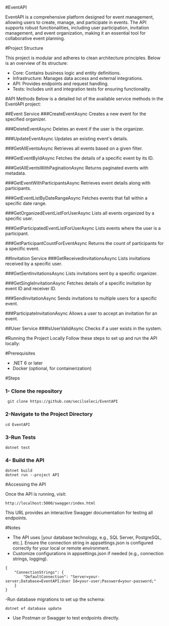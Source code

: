 #EventAPI

EventAPI is a comprehensive platform designed for event management, allowing users to create, manage, and participate in events. The API supports robust functionalities, including user participation, invitation management, and event organization, making it an essential tool for collaborative event planning.

#Project Structure

This project is modular and adheres to clean architecture principles. Below is an overview of its structure:
- Core: Contains business logic and entity definitions.
- Infrastructure: Manages data access and external integrations.
- API: Provides endpoints and request handling.
- Tests: Includes unit and integration tests for ensuring functionality.

#API Methods
Below is a detailed list of the available service methods in the EventAPI project:

##Event Service
###CreateEventAsync
Creates a new event for the specified organizer.

###DeleteEventAsync
Deletes an event if the user is the organizer.

###UpdateEventAsync
Updates an existing event's details.

###GetAllEventsAsync
Retrieves all events based on a given filter.

###GetEventByIdAsync
Fetches the details of a specific event by its ID.

###GetAllEventsWithPaginationAsync
Returns paginated events with metadata.

###GetEventWithParticipantsAsync
Retrieves event details along with participants.

###GetEventListByDateRangeAsync
Fetches events that fall within a specific date range.

###GetOrganizedEventListForUserAsync
Lists all events organized by a specific user.

###GetParticipatedEventListForUserAsync
Lists events where the user is a participant.

###GetParticipantCountForEventAsync
Returns the count of participants for a specific event.

##Invitation Service
###GetReceivedInvitationsAsync
Lists invitations received by a specific user.

###GetSentInvitationsAsync
Lists invitations sent by a specific organizer.

###GetSingleInvitationAsync
Fetches details of a specific invitation by event ID and receiver ID.

###SendInvitationAsync
Sends invitations to multiple users for a specific event.

###ParticipateInvitationAsync
Allows a user to accept an invitation for an event.

##User Service
###IsUserValidAsync
Checks if a user exists in the system.

#Running the Project Locally
Follow these steps to set up and run the API locally:

#Prerequisites
- .NET 6 or later
- Docker (optional, for containerization)

#Steps
### 1- Clone the repository
```
 git clone https://github.com/secilseleci/EventAPI
```

### 2-Navigate to the Project Directory
```
cd EventAPI
```

### 3-Run Tests
```
dotnet test
```

### 4- Build the API
```
dotnet build
dotnet run --project API
```

#Accessing the API

Once the API is running, visit:
```
http://localhost:5000/swagger/index.html
```
This URL provides an interactive Swagger documentation for testing all endpoints.


#Notes
- The API uses [your database technology, e.g., SQL Server, PostgreSQL, etc.]. Ensure the connection string in appsettings.json is configured correctly for your local or remote environment.
- Customize configurations in appsettings.json if needed (e.g., connection strings, logging).
```
{
    "ConnectionStrings": {
        "DefaultConnection": "Server=your-server;Database=EventAPI;User Id=your-user;Password=your-password;"
    }
}
```
-Run database migrations to set up the schema:
```
dotnet ef database update
```
- Use Postman or Swagger to test endpoints directly.

